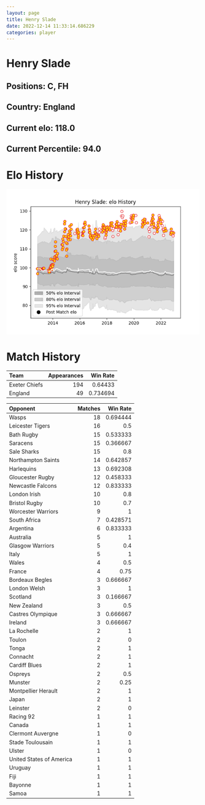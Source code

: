 ```yaml
---  
layout: page  
title: Henry Slade  
date: 2022-12-14 11:33:14.686229  
categories: player  
---
```

# Henry Slade

## Positions: C, FH

## Country: England

## Current elo: 118.0

## Current Percentile: 94.0

# Elo History


![elo history](history_HenrySlade.png)
# Match History


| Team          |   Appearances |   Win Rate |
|:--------------|--------------:|-----------:|
| Exeter Chiefs |           194 |   0.64433  |
| England       |            49 |   0.734694 |

| Opponent                 |   Matches |   Win Rate |
|:-------------------------|----------:|-----------:|
| Wasps                    |        18 |   0.694444 |
| Leicester Tigers         |        16 |   0.5      |
| Bath Rugby               |        15 |   0.533333 |
| Saracens                 |        15 |   0.366667 |
| Sale Sharks              |        15 |   0.8      |
| Northampton Saints       |        14 |   0.642857 |
| Harlequins               |        13 |   0.692308 |
| Gloucester Rugby         |        12 |   0.458333 |
| Newcastle Falcons        |        12 |   0.833333 |
| London Irish             |        10 |   0.8      |
| Bristol Rugby            |        10 |   0.7      |
| Worcester Warriors       |         9 |   1        |
| South Africa             |         7 |   0.428571 |
| Argentina                |         6 |   0.833333 |
| Australia                |         5 |   1        |
| Glasgow Warriors         |         5 |   0.4      |
| Italy                    |         5 |   1        |
| Wales                    |         4 |   0.5      |
| France                   |         4 |   0.75     |
| Bordeaux Begles          |         3 |   0.666667 |
| London Welsh             |         3 |   1        |
| Scotland                 |         3 |   0.166667 |
| New Zealand              |         3 |   0.5      |
| Castres Olympique        |         3 |   0.666667 |
| Ireland                  |         3 |   0.666667 |
| La Rochelle              |         2 |   1        |
| Toulon                   |         2 |   0        |
| Tonga                    |         2 |   1        |
| Connacht                 |         2 |   1        |
| Cardiff Blues            |         2 |   1        |
| Ospreys                  |         2 |   0.5      |
| Munster                  |         2 |   0.25     |
| Montpellier Herault      |         2 |   1        |
| Japan                    |         2 |   1        |
| Leinster                 |         2 |   0        |
| Racing 92                |         1 |   1        |
| Canada                   |         1 |   1        |
| Clermont Auvergne        |         1 |   0        |
| Stade Toulousain         |         1 |   1        |
| Ulster                   |         1 |   0        |
| United States of America |         1 |   1        |
| Uruguay                  |         1 |   1        |
| Fiji                     |         1 |   1        |
| Bayonne                  |         1 |   1        |
| Samoa                    |         1 |   1        |